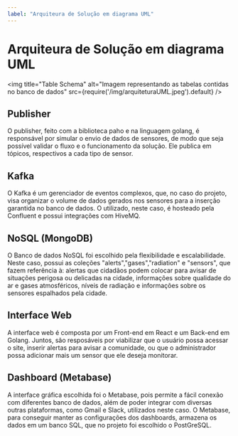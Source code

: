 ```yaml
---
label: "Arquiteura de Solução em diagrama UML"
---
```


# Arquiteura de Solução em diagrama UML

<img title="Table Schema" alt="Imagem representando as tabelas contidas no banco de dados" src={require('/img/arquiteturaUML.jpeg').default} />

## Publisher
O publisher, feito com a biblioteca paho e na linguagem golang, é responsável por simular o envio de dados de sensores, de modo que seja possível validar o fluxo e o funcionamento da solução. Ele publica em tópicos, respectivos a cada tipo de sensor.

## Kafka 
O Kafka é um gerenciador de eventos complexos, que, no caso do projeto, visa organizar o volume de dados gerados nos sensores para a inserção garantida no banco de dados. O utilizado, neste caso, é hosteado pela Confluent e possui integrações com HiveMQ. 

## NoSQL (MongoDB)
O Banco de dados NoSQL foi escolhido pela flexibilidade e escalabilidade. Neste caso, possui as coleções "alerts","gases","radiation" e "sensors", que fazem referência à: alertas que cidadãos podem colocar para avisar de situações perigosa ou delicadas na cidade, informações sobre qualidade do ar e gases atmosféricos, níveis de radiação e informações sobre os sensores espalhados pela cidade.

## Interface Web
A interface web é composta por um Front-end em React e um Back-end em Golang. Juntos, são resposáveis por viabilizar que o usuário possa acessar o site, inserir alertas para avisar a comunidade, ou que o administrador possa adicionar mais um sensor que ele deseja monitorar.

## Dashboard (Metabase)
A interface gráfica escolhida foi o Metabase, pois permite a fácil conexão com diferentes banco de dados, além de poder integrar com diversas outras plataformas, como Gmail e Slack, utilizados neste caso. O Metabase, para conseguir manter as configurações dos dashboards, armazena os dados em um banco SQL, que no projeto foi escolhido o PostGreSQL.
